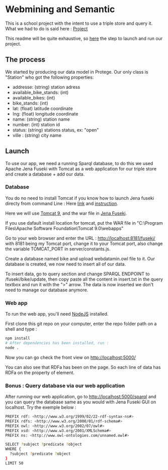 # Webmining and Semantic

This is a school project with the intent to use a triple store and query it.
What we had to do is said here : [Project](http://www-inf.it-sudparis.eu/~gaaloulw/KM/Labs/project1.html)

This readme will be quite exhaustive, so [here](#Launch) the step to launch and run our project.

## The process

We started by producing our data model in Protege.
Our only class is "Station" who got the following properties:

- addresse: (string) station adress
- available_bike_stands: (int)
- available_bikes: (int)
- bike_stands: (int)
- lat: (float) latitude coordinate
- lng: (float) longitude coordinate
- name: (string) station name
- number: (int) station id
- status: (string) stations status, ex: "open"
- ville : (string) city name

## <a name="Launch"></a> Launch

To use our app, we need a running Sparql database, to do this we used Apache Jena Fuseki with Tomcat as a web application for our triple store and create a database + add our data.

### Database

You do no need to install Tomcat if you know how to launch Jena fuseki directy from command Line : Here [link](https://jena.apache.org/download/index.cgi) and [instruction](https://jena.apache.org/documentation/fuseki2/fuseki-run.html#fuseki-standalone-server).

Here we will use [Tomcat 9](https://tomcat.apache.org/download-90.cgi), and the war file in [Jena Fuseki](https://jena.apache.org/download/index.cgi).

If you use dafault install location for tomcat, put the WAR file in "C:\Program Files\Apache Software Foundation\Tomcat 9.0\webapps"

Go to your web browser and enter the URL : <http://localhost:8181/fuseki/> with 8181 being my Tomcat port, change it to your Tomcat port, also change the variable TOMCAT_PORT in server/constants.js.

Create a database named bike and upload webdatamin.owl file to it.
Our database is created, we now need to insert all of our data.

To insert data, go to query section and change SPARQL ENDPOINT to /fuseki/bike/update, then copy paste all the content in insert.txt in the query textbox and run it with the ">" arrow. The data is now inserted we don't need to manage our database anymore.

### Web app

To run the web app, you'll need [NodeJS](https://nodejs.org/en/) installed.

First clone this git repo on your computer, enter the repo folder path on a shell and type :

```sh
npm install
# After dependencies has been installed, run :
node .
```

Now you can go check the front view on <http://localhost:5000/>

You can also see that RDFa has been on the page. So each line of data has RDFa on the property of element.

### Bonus : Query database via our web application

After running our web application, go to <http://localhost:5000/sparql> and you can query the database same as you would with Jena Fuseki GUI on localhost.
Try the exemple below :

```sh
PREFIX rdf: <http://www.w3.org/1999/02/22-rdf-syntax-ns#>
PREFIX rdfs: <http://www.w3.org/2000/01/rdf-schema#>
PREFIX owl: <http://www.w3.org/2002/07/owl#>
PREFIX xsd: <http://www.w3.org/2001/XMLSchema#>
PREFIX ns: <http://www.owl-ontologies.com/unnamed.owl#>

SELECT ?subject ?predicate ?object
WHERE {
  ?subject ?predicate ?object
}
LIMIT 50
```
